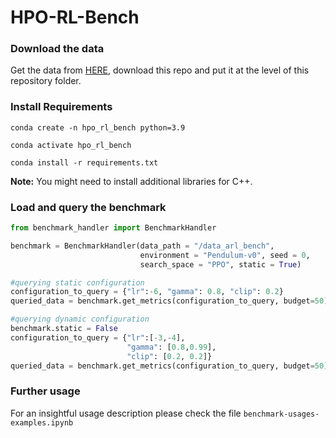 # HPO-RL-Bench


### Download the data

Get the data from [HERE](https://drive.google.com/file/d/1AW5_6xGGiklteZgyyDBxSsf6kOLuFPkO/view?usp=share_link), download this repo and put it at the level of this repository folder.

### Install Requirements

`conda create -n hpo_rl_bench python=3.9`

`conda activate hpo_rl_bench`

`conda install -r requirements.txt`


**Note:** You might need to install additional libraries for C++. 

### Load and query the benchmark

```python
from benchmark_handler import BenchmarkHandler

benchmark = BenchmarkHandler(data_path = "/data_arl_bench",
                             environment = "Pendulum-v0", seed = 0,
                             search_space = "PPO", static = True)

#querying static configuration
configuration_to_query = {"lr":-6, "gamma": 0.8, "clip": 0.2}
queried_data = benchmark.get_metrics(configuration_to_query, budget=50)

#querying dynamic configuration
benchmark.static = False
configuration_to_query = {"lr":[-3,-4], 
                          "gamma": [0.8,0.99], 
                          "clip": [0.2, 0.2]}
queried_data = benchmark.get_metrics(configuration_to_query, budget=50)

```

### Further usage

For an insightful usage description please check the file `benchmark-usages-examples.ipynb`



